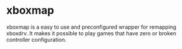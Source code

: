 # xboxmap
xboxmap is a easy to use and preconfigured wrapper for remapping xboxdrv. It makes it possible to play games that have zero or broken controller configuration.
